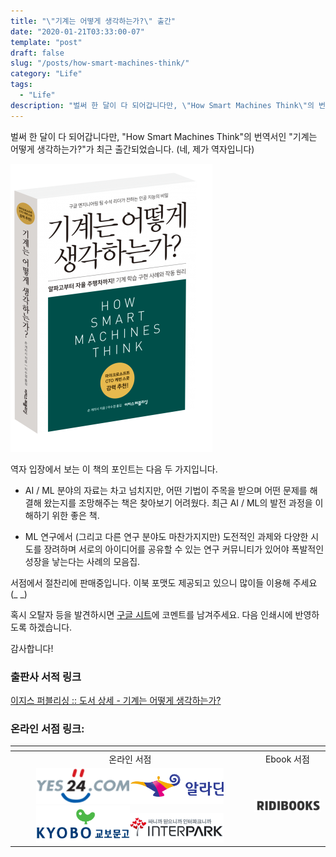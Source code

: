 ```yaml
---
title: "\"기계는 어떻게 생각하는가?\" 출간"
date: "2020-01-21T03:33:00-07"
template: "post"
draft: false
slug: "/posts/how-smart-machines-think/"
category: "Life"
tags:
  - "Life"
description: "벌써 한 달이 다 되어갑니다만, \"How Smart Machines Think\"의 번역서인 \"기계는 어떻게 생각하는가?\"가 최근 출간되었습니다. (네, 제가 역자입니다)"
---
```


벌써 한 달이 다 되어갑니다만, "How Smart Machines Think"의 번역서인 "기계는 어떻게 생각하는가?"가 최근 출간되었습니다. (네, 제가 역자입니다)

<img src="/media/2020-01-21/book.png" alt="기계는 어떻게 생각하는가 표지" />

역자 입장에서 보는 이 책의 포인트는 다음 두 가지입니다.

- AI / ML 분야의 자료는 차고 넘치지만, 어떤 기법이 주목을 받으며 어떤 문제를 해결해 왔는지를 조망해주는 책은 찾아보기 어려웠다. 최근 AI / ML의 발전 과정을 이해하기 위한 좋은 책.

- ML 연구에서 (그리고 다른 연구 분야도 마찬가지지만) 도전적인 과제와 다양한 시도를 장려하며 서로의 아이디어를 공유할 수 있는 연구 커뮤니티가 있어야 폭발적인 성장을 낳는다는 사례의 모음집. 

서점에서 절찬리에 판매중입니다. 이북 포맷도 제공되고 있으니 많이들 이용해 주세요 (_ _)

혹시 오탈자 등을 발견하시면 <a href="https://docs.google.com/spreadsheets/d/1jycHau9mMs5kUrCQF9fXFU8LznfL986JV_90EBDsze8/edit#gid=0" target="_blank">구글 시트</a>에 코멘트를 남겨주세요. 다음 인쇄시에 반영하도록 하겠습니다.

감사합니다!

### 출판사 서적 링크
<a target="_blank" href="http://www.easyspub.co.kr/20_Menu/BookView/340/PUB">이지스 퍼블리싱 :: 도서 상세 - 기계는 어떻게 생각하는가?</a>

### 온라인 서점 링크:
| <!-- --> | <!-- --> |
|:---:|:---:|
|온라인 서점|Ebook 서점|
| <a target="_blank" href="http://www.yes24.com/Product/Goods/84937604?scode=032&OzSrank=1"><img src="/media/2020-01-21/bookstore_y24.gif" alt="Yes24" width="150"></a><a target="_blank" href="https://www.aladin.co.kr/shop/wproduct.aspx?ItemId=221773962"><img src="/media/2020-01-21/bookstore_al.gif" alt="알라딘" width="150"></a><a target="_blank" href="http://www.kyobobook.co.kr/product/detailViewKor.laf?ejkGb=KOR&mallGb=KOR&barcode=9791163031253&orderClick=LEa&Kc="><img src="/media/2020-01-21/bookstore_kb.gif" alt="교보문고" width="150"></a><a target="_blank" href="http://shopping.interpark.com/product/productInfo.do?prdNo=6929975435&dispNo=008001082&pis1=shop&pis2=product"><img src="/media/2020-01-21/bookstore_ip.gif" alt="인터파크" width="150"></a> | <a target="_blank" href="https://ridibooks.com/v2/Detail?id=754027775"><img src="/media/2020-01-21/bookstore_ridi.png" alt="리디북스" width="150"></a> |
